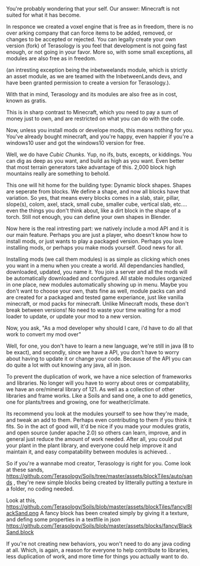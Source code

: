 You're probably wondering that your self. Our answer: Minecraft is not suited  for what it has become. 

In responce we created a voxel engine that is free as in freedom, there is no over arking company that can force items to be added, removed, or changes to be accepted or rejected. You can legally create your own version (fork) of Terasology is you feel that development is not going fast enough, or not going in your favor. More so, with some small exceptions,  all modules are also free as in freedom. 
 
(an intresting exception being the inbetweelands module, which is strictly an asset module, as we are teamed with the InbetweenLands devs, and have been granted permission to create a version for Terasology.).

With that in mind, Terasology and its modules are also free as in cost, known as gratis. 


This is in sharp contrast to Minecraft, which you need to pay a sum of money just to own, and are restricted on what you can do with the code. 

Now, unless you install mods or develope mods, this means nothing for you. You've already bought minecraft, and you're happy, even happier if you're a windows10 user and got the windows10 version for free. 


Well, we do have _Cubic Chunks._ Yup, no ifs, buts, excepts, or kiddings. You can dig as deep as you want, and build as high as you want. Even better that most terrain generators take advantage of this. 2,000 block high mountains really are something to behold. 


This one will hit home for the building type: Dynamic block shapes. Shapes are seperate from blocks. We define a shape, and now all blocks have that variation. So yes, that means every blocks comes in a slab, stair, pillar, slope(s), colom, axel, stack, small cube, smaller cube, vertical slab, etc.... even the things you don't think about, like a dirt block in the shape of a torch. Still not enough, you can define your own shapes in Blender. 



Now here is the real intresting part: we natively include a mod API and it is our main feature. Perhaps you are just a player, who doesn't know how to install mods, or just wants to play a packaged version.  Perhaps you love installing mods, or perhaps you make mods yourself. Good news for all. 


Installing mods (we call them modules) is as simple as clicking which ones you want in a menu when you create a world. All dependancies handled, downloaded, updated, you name it. You join a server and all the mods will be automatically downloaded and configured. All stable modules organized in one place, new modules automatically showing up in menu.  Maybe you don't want to choose your own, thats fine as well, module packs can and are created for a packaged and tested game experiance, just like vanilla minecraft, or mod packs for minecraft. Unlike Minecraft mods, these don't break between versions! No need to waste your time waiting for a mod loader to update, or update your mod to a new version. 



Now, you ask, "As a mod developer why should I care, i'd have to do all that work to convert my mod over" 

Well, for one, you don't have to learn a new language, we're still in java (8 to be exact), and secondly, since we have a API, you don't have to worry about having to update it or change your code. Because of the API you can do quite a lot with out knowing any java, all in json. 

To prevent the duplication of work, we have a nice selection of frameworks and libraries. No longer will you have to worry about ores or compatability, we have an ore/mineral library of 121. As well as a collection of other libraries and frame works. Like a Soils and sand one, a one to add genetics, one for plants/trees and growing, one for weather/climate. 

Its recommend you look at the modules yourself to see how they're made, and tweak an add to them. Perhaps even contributing to them if you think it fits. So in the act of good will, it'd be nice if you made your modules gratis, and open source (under apache 2.0) so others can learn, improve, and in general just reduce the amount of work needed. After all, you could put your plant in the plant library, and everyone could help improve it and maintain it, and easy compatability between modules is achieved. . 

So if you're a wannabe mod creator, Terasology is right for you. Come look at these sands, https://github.com/Terasology/Soils/tree/master/assets/blockTiles/auto/sands , they're new simple blocks being created by litterally putting a texture in a folder, no coding needed. 

Look at this, https://github.com/Terasology/Soils/blob/master/assets/blockTiles/fancy/BlackSand.png A fancy block has been created simply by giving it a texture, and defing some properties in a textfile in json https://github.com/Terasology/Soils/blob/master/assets/blocks/fancy/BlackSand.block 


If you're not creating new behaviors, you won't need to do any java coding at all. Which, is again, a reason for everyone to help contribute to libraries, less duplication of work, and more time for things  you actually want to do. 